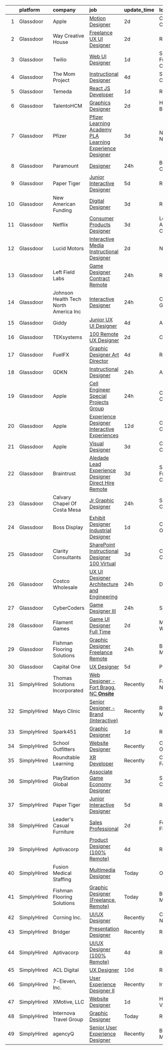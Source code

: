 

|    | platform    | company                               | job                                                                                                                                                                                                                                                                                                                                                                                                                                                                                                                                                                                                                                                                                                                                                                                                                                                                                                                                                                                                                                                                                                                                                                                                                                                                                                                                                                      | update_time   | location             |
|---:|:------------|:--------------------------------------|:-------------------------------------------------------------------------------------------------------------------------------------------------------------------------------------------------------------------------------------------------------------------------------------------------------------------------------------------------------------------------------------------------------------------------------------------------------------------------------------------------------------------------------------------------------------------------------------------------------------------------------------------------------------------------------------------------------------------------------------------------------------------------------------------------------------------------------------------------------------------------------------------------------------------------------------------------------------------------------------------------------------------------------------------------------------------------------------------------------------------------------------------------------------------------------------------------------------------------------------------------------------------------------------------------------------------------------------------------------------------------|:--------------|:---------------------|
|  1 | Glassdoor   | Apple                                 | [Motion Designer](https://www.glassdoor.com/partner/jobListing.htm?pos=125&ao=1136043&s=58&guid=00000181999cdac59d2d05705e76433d&src=GD_JOB_AD&t=SR&vt=w&cs=1_8f341b79&cb=1656139602992&jobListingId=1007958302786&jrtk=3-0-1g6cppmn8i3an801-1g6cppmnmk25c800-fac694195ad60c7e-)                                                                                                                                                                                                                                                                                                                                                                                                                                                                                                                                                                                                                                                                                                                                                                                                                                                                                                                                                                                                                                                                                         | 2d            | Cupertino, CA        |
|  2 | Glassdoor   | Way Creative House                    | [Freelance UX UI Designer](https://www.glassdoor.com/partner/jobListing.htm?pos=129&ao=1136043&s=58&guid=00000181999cdac59d2d05705e76433d&src=GD_JOB_AD&t=SR&vt=w&ea=1&cs=1_d48772cc&cb=1656139602992&jobListingId=1007956757072&jrtk=3-0-1g6cppmn8i3an801-1g6cppmnmk25c800-554062f63bd90771-)                                                                                                                                                                                                                                                                                                                                                                                                                                                                                                                                                                                                                                                                                                                                                                                                                                                                                                                                                                                                                                                                           | 2d            | Remote               |
|  3 | Glassdoor   | Twilio                                | [Web UI Designer](https://www.glassdoor.com/partner/jobListing.htm?pos=118&ao=1136043&s=58&guid=00000181999cdac59d2d05705e76433d&src=GD_JOB_AD&t=SR&vt=w&ea=1&cs=1_af165add&cb=1656139602992&jobListingId=1007960056128&jrtk=3-0-1g6cppmn8i3an801-1g6cppmnmk25c800-972f5f6ab0d855e1-)                                                                                                                                                                                                                                                                                                                                                                                                                                                                                                                                                                                                                                                                                                                                                                                                                                                                                                                                                                                                                                                                                    | 1d            | San Francisco, CA    |
|  4 | Glassdoor   | The Mom Project                       | [Instructional Designer](https://www.glassdoor.com/partner/jobListing.htm?pos=110&ao=1110586&s=58&guid=00000181999cdac59d2d05705e76433d&src=GD_JOB_AD&t=SR&vt=w&cs=1_51161acb&cb=1656139602990&jobListingId=1007952853459&cpc=F4EED0218A761C36&jrtk=3-0-1g6cppmn8i3an801-1g6cppmnmk25c800-bc8bfec155dcd747--6NYlbfkN0BDp_epf89aHDQhKpPegNJQ_ldQpEFZQsM9OcONMGxWx6pU56EKHF58QjVdAUvn2gXWgn0tzxNt-_mS8UW5u-7AD5mOyq6uHxf5i0opUsmGMJm8uylDEkGmVAev3xHgFPcXAJxzqSxxg_4bKA9GqtiEe5PFhucXCicFvM6ohwFEWlePWFTGqknbQZgrcnzitdqlj9MNTwTbvw-rm8Yx1Cpmnnrex6PNFtdXe6VAZ2ZgFkRIrpzR9ZAVQwqK65y4I78yzSLPPZri5GITxLe53aj6i8CADoXv3ZCkGlX5ZKbxurHpBA6MkEvswlz6I0uhUWfSw6KM36kDWFECcqMn694HQQFuFqWM_hFXI9s-uMHtdyjWXjjd9CFM2zc5kLDmTbT6jz1oBJpRUEtwYCg5739ZVw73XAkAyj_L1LVyLhuZhQKCzJk_UVRuBr6iMuYLxGKoeSgLr6538TdQB9J9rtnhYwj23dRrURVuwQdN8v2urUjuKtm83nGwv_Tl46Avb7_i51uzoyNl7aNPcxW6CJUYjMsYjU22lyqIRZRN5dfjIalk1z9xmi73kmbahTB-PuuaQr6KV9-Wqw%3D%3D)                                                                                                                                                                                                                                                                                                                                                                                                                                 | 4d            | Sunnyvale, CA        |
|  5 | Glassdoor   | Temeda                                | [React JS Developer](https://www.glassdoor.com/partner/jobListing.htm?pos=105&ao=1110586&s=58&guid=00000181999cdac59d2d05705e76433d&src=GD_JOB_AD&t=SR&vt=w&ea=1&cs=1_568ff44a&cb=1656139602989&jobListingId=1007959732625&cpc=0FE1F5EA2BC84A01&jrtk=3-0-1g6cppmn8i3an801-1g6cppmnmk25c800-daab9cf358e9a641--6NYlbfkN0Cdyrb_-SYpjIsC7ShR4LTJruqxAexHI1Km_0W0EzpI0flnEmGiV58GZ9xpe0b4n9KvnEwlxLNWrBw5USPH7_yK7Hr0sOLwuBdBAtci8AhMmMFoxKXs5iBNk0ouHvMGgggKeSloHVxXP2HTUaJrgjzIf6iQaufQAIIribjXMNbv4f6do14-85BNRRzFkWm0yeKIkLl9jiMV-8YKs9SCQ-ccm4-T3Fh0cxivrUqELawyV_JVNUiHYGulx6pHIa-4sHdsqHDJ2wcl9MRo7Dli163tbjmAvsLSTKqOwIbA7JmmETcin3EbnjqTuGo1YmPkoBDRp1pFod3P-KtqFvFI7l8VwMgn_OghjqVrZS2ttDye9-JSIYal7wAbPjYUKJ0_HlJcqCUp4Ju0FOW6TeTAJEwFbZmbLXs5FTCDuubW39XIN7ZeGfXazeZ1K4gxus7Mv6urKphCW_XWA1NgJh0htaMSKrX_93NnNJeg-p1vJYBnTWqFm1_bpKw-66UjOyL_uG8%3D)                                                                                                                                                                                                                                                                                                                                                                                                                                                                                                              | 1d            | Remote               |
|  6 | Glassdoor   | TalentoHCM                            | [Graphics Designer](https://www.glassdoor.com/partner/jobListing.htm?pos=111&ao=1110586&s=58&guid=00000181999cdac59d2d05705e76433d&src=GD_JOB_AD&t=SR&vt=w&ea=1&cs=1_f25fcfd2&cb=1656139602991&jobListingId=1007957279910&cpc=AC285F3A3ECA6BB0&jrtk=3-0-1g6cppmn8i3an801-1g6cppmnmk25c800-30e5561eacdfe184--6NYlbfkN0C_SycDmnNWjSnOfNojf-KZh-yXpPzkmZZ6wpMZhR9zB5dLKAJ7UQnWo9NBJTHUaTMjxoL9bv9vpKEVw9HTVib7RIKv6rfRdjKvxIVLTWUDppW9zIwsdN0sUnpmQqxuChNn_yb3grwibUyIpeCQCBaWPXfnVrU6_QyRRVZSlVOnqxJmefw3L3KXq8L7cAjMuKR0grfpMx9ByA4set3fb6X8j8j0BfmAfKz4SwPTpCruIbRjjFwBQgOoMoXQ418LdxCHjlbBDO2_9-dn9oS4GYxzJvGP3cCMXqRbTebWkbm3yFIo0f39qqd0Rj4wqYCKQmQGq4WUAnUE55aNW-pSplcvy2BaZIv0E1jJkQ9BqKR9tyyTjJ_w8qT6WBV3-dhOnWXkHA1P3_so0JVKsWqkB4SvoPvNMBQsKu-kpGmm6dbKMsI8dALOeN_8KsUhUgA9HnVBbivNoC_0XKOSxx2G9B34-8gAibaXvXY0pVUKq1MVJR5Hi5HWmXb0piUDBH31gKmBLJPHiRcwxLHLI9KJMCob1OFT5BiVJn8msoR07rdfEkqENqYK6c2tXo0a57jrp6Tc980mFZOgWQ%3D%3D)                                                                                                                                                                                                                                                                                                                                                                                                                                 | 2d            | Huntington Beach, CA |
|  7 | Glassdoor   | Pfizer                                | [Pfizer Learning Academy  PLA  Learning Experience Designer](https://www.glassdoor.com/partner/jobListing.htm?pos=130&ao=1136043&s=58&guid=00000181999cdac59d2d05705e76433d&src=GD_JOB_AD&t=SR&vt=w&cs=1_208ecaac&cb=1656139602993&jobListingId=1007954252875&jrtk=3-0-1g6cppmn8i3an801-1g6cppmnmk25c800-82d49555d168fcb9-)                                                                                                                                                                                                                                                                                                                                                                                                                                                                                                                                                                                                                                                                                                                                                                                                                                                                                                                                                                                                                                              | 3d            | New York, NY         |
|  8 | Glassdoor   | Paramount                             | [Designer](https://www.glassdoor.com/partner/jobListing.htm?pos=122&ao=1136043&s=58&guid=00000181999cdac59d2d05705e76433d&src=GD_JOB_AD&t=SR&vt=w&cs=1_2bb79c3e&cb=1656139602992&jobListingId=1007962778303&jrtk=3-0-1g6cppmn8i3an801-1g6cppmnmk25c800-0526431206bbd75c-)                                                                                                                                                                                                                                                                                                                                                                                                                                                                                                                                                                                                                                                                                                                                                                                                                                                                                                                                                                                                                                                                                                | 24h           | Burbank, CA          |
|  9 | Glassdoor   | Paper Tiger                           | [Junior Interactive Designer](https://www.glassdoor.com/partner/jobListing.htm?pos=116&ao=1136043&s=58&guid=00000181999cdac59d2d05705e76433d&src=GD_JOB_AD&t=SR&vt=w&ea=1&cs=1_c5bb582b&cb=1656139602991&jobListingId=1007950770139&jrtk=3-0-1g6cppmn8i3an801-1g6cppmnmk25c800-2bf26a82ae93c82d-)                                                                                                                                                                                                                                                                                                                                                                                                                                                                                                                                                                                                                                                                                                                                                                                                                                                                                                                                                                                                                                                                        | 5d            | Remote               |
| 10 | Glassdoor   | New American Funding                  | [Digital Designer](https://www.glassdoor.com/partner/jobListing.htm?pos=107&ao=1110586&s=58&guid=00000181999cdac59d2d05705e76433d&src=GD_JOB_AD&t=SR&vt=w&ea=1&cs=1_d0ca07d8&cb=1656139602990&jobListingId=1007955048379&cpc=3DB599BF2F4828F0&jrtk=3-0-1g6cppmn8i3an801-1g6cppmnmk25c800-7641d8128d8c7c86--6NYlbfkN0C2BFb7Ub2YUp4strrym9V3pWtjyRKtgHKt_kMzkewmGGJEved23y_kY-GSZp2akmOrOATctck9ddQMqw8_G2g9fYoyuv9SuUCJpvZFDQ_8lfI0eeiim3vbj56IAo-MBxvn7ro0XCpV-8LGpb4puHnXntvCIZUomr6Ce0rZN_upLCL6iBPbDh-27Iz_fe1jFduz2WQpZq94TPNn2klnnv1sKfdQ93FHUsJE7-HMgNC1VeLjKVTfXOqTXoYND3nSgnO_A1wnnB-BtejlnRwZ6aLf8XiD6vt83xNKJM5Y2owrGMOSA-CuqCi2zHB9hXMjb6WLIuhdp203PeevNbbB5Fq_IiKqhIICsa0uOP1UH8_OsXzdfQmjWk8f3nxomZUmye47aD0W3jBGi8n0elRO8psA6eW_zfV6Bhga-G32eNK9o7SS7Ahk0HKQS1pshVJteGFrm6CX516NUYzTCXQAPmiYuFwK-k7WbM0dcKqFAisdx8RxHquzj93EphE5_pg4QJTRcl4PnCrrXA%3D%3D)                                                                                                                                                                                                                                                                                                                                                                                                                                                                                                  | 3d            | Remote               |
| 11 | Glassdoor   | Netflix                               | [Consumer Products Designer](https://www.glassdoor.com/partner/jobListing.htm?pos=119&ao=1136043&s=58&guid=00000181999cdac59d2d05705e76433d&src=GD_JOB_AD&t=SR&vt=w&cs=1_02de4d02&cb=1656139602992&jobListingId=1007954874254&jrtk=3-0-1g6cppmn8i3an801-1g6cppmnmk25c800-56e7448598720632-)                                                                                                                                                                                                                                                                                                                                                                                                                                                                                                                                                                                                                                                                                                                                                                                                                                                                                                                                                                                                                                                                              | 3d            | Los Angeles, CA      |
| 12 | Glassdoor   | Lucid Motors                          | [Interactive Media   Instructional Designer](https://www.glassdoor.com/partner/jobListing.htm?pos=106&ao=1110586&s=58&guid=00000181999cdac59d2d05705e76433d&src=GD_JOB_AD&t=SR&vt=w&cs=1_29415d57&cb=1656139602989&jobListingId=1007957790951&cpc=451933188B21919D&jrtk=3-0-1g6cppmn8i3an801-1g6cppmnmk25c800-c7fe204a81602cad--6NYlbfkN0DtGu1Yjox82GEFDDP2F0V-4AWeQvTwaXLm2_dip5o-QwA7d3EFUhKxDKJuKme8GHpxXhKUJRyosntTh06rmDVaZX78OFQFoat2Nwn5GZtw-Ec-SzH7w0IP6AXa6xl_zU6FyWQDxE-XuEXnwchB-d5A1dW51sX1EALRpgONayfpoHVpXpfRnooC1Q6hdQUV5QvjVLUIXu56HQfgq8VvWU4NXE_qZTOqJeQ6kxjyRinRFtt9eUyY9pPyWH6kBIMCWikYRnljlT7ZRhLZrqqLA633f297HR_B4hb36lQejtoatEql-qheJRdrmvrP_doiU19LuU3f9gJIzdtlqrRlX2lxu4KSNZUIkMWT-KdvY061WApVN7BhY-w3rMRS8MtFZlVcV-satUCAoWby2IF2kh7UIo4scJpDL0Q3b9AYf9uMhtynMW3pBuZAZ6aZYcCuMPnIBpqH_5CpGAO5j39LFBCHteIHEz2mLx81zC3BWJURS8jpUIGKIcsRxsHTIs_ijc1cqM9PKR91WteVqRPQLl_UzanHQ33RzJ0%3D)                                                                                                                                                                                                                                                                                                                                                                                                                                                           | 2d            | Newark, CA           |
| 13 | Glassdoor   | Left Field Labs                       | [Game Designer  Contract  Remote ](https://www.glassdoor.com/partner/jobListing.htm?pos=127&ao=1136043&s=58&guid=00000181999cdac59d2d05705e76433d&src=GD_JOB_AD&t=SR&vt=w&ea=1&cs=1_c8d2facd&cb=1656139602992&jobListingId=1007962832266&jrtk=3-0-1g6cppmn8i3an801-1g6cppmnmk25c800-ee3d6061f22df114-)                                                                                                                                                                                                                                                                                                                                                                                                                                                                                                                                                                                                                                                                                                                                                                                                                                                                                                                                                                                                                                                                   | 24h           | Remote               |
| 14 | Glassdoor   | Johnson Health Tech North America Inc | [Interactive Designer](https://www.glassdoor.com/partner/jobListing.htm?pos=102&ao=1110586&s=58&guid=00000181999cdac59d2d05705e76433d&src=GD_JOB_AD&t=SR&vt=w&ea=1&cs=1_3534f266&cb=1656139602989&jobListingId=1007962485529&cpc=412D8C26869823CD&jrtk=3-0-1g6cppmn8i3an801-1g6cppmnmk25c800-80e115d9aecd65e9--6NYlbfkN0CLPKEbY5Ci6wqHP6r_PCOA2yKyJQl9_VOJadosZNE0jnUFxWq1Ndm4h8OzVNBNXkw1G8UeM1R-tegea3qeMRWZKUoPnR1rkv237xLHTx4Xn_n3BjuFsMyLoKY-thlRHag15OHfhCUn5dy8rdRkpgZgqrhlvOWqDS0u_fcUJRWU0g0aOApkGyvpQQVm2N4tSdTJByG1fhYH2TPYpxy3TTUjEQqot--NS6V9GprVu9h9Iy2A3dyZaRngyuBIVLDnCfIzrcmOibqLFSqHJGeW2x5XHYnLkQacaGo3Cc7v_f-3t2XcLcpidOyJ_8iidMklZwA4ZbSIM_80s5OdrTc67METnXHYH46X8CeccLyPazEmO0z58hMI5oo6TusLPIv7MJMx-sSE76Z8C_OEJiSWQAIIKOrJoFVuMV7ZjExFJxXwnAHxO8nR6NGiIwf4cAT1_WNgbVzcaklsAMa8b7S4etFkhM9_mjV-ZagTcJ6TNw4guceHmPbJMOdxvuvLWWqv25fxAZEDn3G_M0FeUKI8ZcrUuOIUaeumlMrC4B8fhM0DRnxD51ceaoKZivlMIvLwJt1TLg7Eed8t6f6sWWE_d0kZgd_OyKnnfxg%3D)                                                                                                                                                                                                                                                                                                                                                                                                            | 24h           | Cottage Grove, WI    |
| 15 | Glassdoor   | Giddy                                 | [Junior UX UI Designer](https://www.glassdoor.com/partner/jobListing.htm?pos=108&ao=1110586&s=58&guid=00000181999cdac59d2d05705e76433d&src=GD_JOB_AD&t=SR&vt=w&ea=1&cs=1_8f42fcd6&cb=1656139602990&jobListingId=1007951578014&cpc=82B3195DA92CAF92&jrtk=3-0-1g6cppmn8i3an801-1g6cppmnmk25c800-c06741ce87d16215--6NYlbfkN0Cd5ZvLdai7cR0fypH5_WiGezUQesq24dbKuF0ly35ya-DdLtg6_ErMLz-7uAZgdPZamq5y_fc4ZfEMgD2fWqckWmBbfsQ9JLTEFS4wMTE7SO3sY5Sj2_K9A8iasaOGV_WEgzfgCxrta-rKLd5Z8jahiu3N5f1Xs1KK5u8dVgR4OaF99KKjPHtYL4OXcmW1d6sUJ-jHEl7kh70ygAnThuPkCnlRmqFojLSdTPTyhDmwhMngevoNUwMCOgWq0PLz9ipHN3r0E-qG6k93oHM1Uk4peblgfZCk1Pob66EfFQJA0V0qvkFbD63_MlKms1qTl7eAf4k-XwO30_GXpiJb5MlylR9bMNO-yKhNmflsCNErL5oxc-LpMkNOofepnQ3AYrpz2-jlJ-FB8paNHIP3Enhj6DrAsDQ4dCRXncXTAio0T-KjHzc7kZq7KYSdGcBhHMwMRi-xkQAqcLfNzPBPXh1hZgI6hN0cC6hbq1Ih4XIJT8UPr2e6UBSjTOx30N0jq0G5KuqImiIozQ%3D%3D)                                                                                                                                                                                                                                                                                                                                                                                                                                                                                             | 4d            | Austin, TX           |
| 16 | Glassdoor   | TEKsystems                            | [100  Remote UX Designer](https://www.glassdoor.com/partner/jobListing.htm?pos=113&ao=1110586&s=58&guid=00000181999cdac59d2d05705e76433d&src=GD_JOB_AD&t=SR&vt=w&cs=1_c34e0c66&cb=1656139602991&jobListingId=1007956238089&cpc=654405A9B1E0A9F5&jrtk=3-0-1g6cppmn8i3an801-1g6cppmnmk25c800-d1175cbc0fb1a4a3--6NYlbfkN0AuKz8EBO1xHDEL7V2YF9xF3dC_I9B9i-Zw2Jh8clPMK9BxhHDJszxSyW718EipT5MK1OGvzkmdMuVHp7jiqARR-6rJqDJeEwCXvhkQSMqugnPDxzwrGPIRaB92AMzcjUI9N4hb3BmvfBLRRR-zhbGxCYqW7Q_9v9qQqOIu0swwyd7atvHuJebjAsfFnBGAi8f6OfpLet5__d67WPHktaZezEDojcvOB4XxoPm3LXETk1S-JQFgy9QKVRzDu3dfs0bkBy9cQoVWj1J1XNZpG88AVf_A7KPfyU0JJK7ThxZGx4GkyP2dvWv8lB7zKiYfUGfTHi90oKeMqMF1REmV4TSCHbIy0geQcwv6qh-SGFwsDava_OgLC5qxQfx4gpi3SQxB9dMZyjNZg9MfNgGrAD8vrYf22IYXKy0X8g0OVmOKHv17lcHBs1gJraq7o3IDVmQYJMfhO_CfDFbkDtrsrXlgabEABsBmrcFYIq4zab-hrUWDD_9cAssfgF10X0uvpdp9J1FCX1Gyu8tPXMX8VC6G2jEW4iosggNqLZkNPuGRvIOUh-qLHaRwSnsFofdxXaCHtKM4pFAmMpriFds2WSXMEMl6P-7fbjxCSLPiNzsZQf1bacV46kuATg2yv6ilL9igCzLLc-M0uXcelJ6CFZ9DCry3HepIwYWBm19Y4WflRjJ47sFT3fU4FgKZbjkC0z4RjJnnDAUUaSXWjhhvHX9yrCU3YYudVFHaD6mcR3hDGmU-tjG2LEWZl14dQiPcBRWdnQPdugWeJKA21p8o8npjYRgLdBNfL-0r1XK-_a1Sq7tiNjyWReIRSj5eSYaj8qhgpiOntonfQEpNM238btJexjgc0zfSnOzoOysNWvMzjAXCQU5GPwRcxsC90DBtEYh52cQZ7XtRGl3nrhtBmgDd0UCmnMLFJt6qL7RXo8TTkClYysCWGvVSvxvhDYmGf_8%3D)                                              | 2d            | Chicago, IL          |
| 17 | Glassdoor   | FuelFX                                | [Graphic Designer Art Director](https://www.glassdoor.com/partner/jobListing.htm?pos=114&ao=1110586&s=58&guid=00000181999cdac59d2d05705e76433d&src=GD_JOB_AD&t=SR&vt=w&ea=1&cs=1_2cd90a4f&cb=1656139602991&jobListingId=1007951358622&cpc=FB7E4A1762AE5BEC&jrtk=3-0-1g6cppmn8i3an801-1g6cppmnmk25c800-e99637dcb3c64a99--6NYlbfkN0A6pvN4PgZFsYzRY2JepJkTPxuB47DZcy3m__zXx5oM_kR-T-6WxC9YmoT26_tcObeKKPRCvEvFffpeiVGik3g-yoG5JG9rWwlg5gG9-MOx1da5K6th2ZehPoFUOP9hRjBep0LtSXkbvEEtkgqxojSNstacIjXwzoIYnZ79JHQP__VOzBHMPKzb0wFRG5Os-pzRR8c8M_swIWYvzIUbQqLFW9X4Z61mPsE9IcviSG1FuoXPXwA2lO3_nzW08-YGN9a-3NzoooXDejSHdo8U0o_pGnXaNeNfYFFLiuJb558CgYRG2Fxc3drKpenfTyj9Ml3hTo01TF3VZvk16A5JiTC89T0aYBmyVW_QC6kEGsVWlzV6C7kMFZtglMwdVrDcJFmPUpICoJdLUD-TVfAXpbPl5j8LjGhL3z_vVoQY4N0BF6iuFCNPxNmUdzkGeWWgDhGwWIfrMD7lo0efLYGeyMFXWXqcfQXdWAfm-oh9yS_KoXPAsrz4f4fL4O6Uqntwtxw5eL1NnV4bGw%3D%3D)                                                                                                                                                                                                                                                                                                                                                                                                                                                                                     | 4d            | Remote               |
| 18 | Glassdoor   | GDKN                                  | [Instructional Designer](https://www.glassdoor.com/partner/jobListing.htm?pos=115&ao=1110586&s=58&guid=00000181999cdac59d2d05705e76433d&src=GD_JOB_AD&t=SR&vt=w&ea=1&cs=1_d2913d9f&cb=1656139602991&jobListingId=1007962141565&cpc=2CAED5C921A5F994&jrtk=3-0-1g6cppmn8i3an801-1g6cppmnmk25c800-d57aa0f43ea94936--6NYlbfkN0A57XGms1TCGdSYvMZk-KBXSoGY3ElX1dFrDOLABjVSM5mSf2WBMOppSWeAeUQg-9UcENsTZaOgNJirkl5zuv-dI_h0x-kSGRJVdOMF0730ph3DCjdvPqF8KhlXMj2BsR1Dl2_EvRpVqAwFUXsWAbiUm6dINcnivgAj7V1MPw2E8RB8EITxU19qab3YKMgsuAHRtsCJewuuvSMKVZhWDQFdxUWvAW0xU3hXTCtS78IZXlFwiZqCMZuipmsBOacHumzb_ImneHqrwD_YQCf_pF4BIbqgRnbKisXXJst-xH0xuGd4qR5RLFrt-Fx_OHMA-7gRNa904xNYWcLmXSXJSMEDHHDHpIIOSjpfoexcVbulsUrLye047yzcluiOf1tGs-yJeEyL9qbt6bbRQDgcVLa-S3-W8UFl6fulNikTYKTsStGpK2EZowdzAM5z4CPkkTDwhj5-XIPOheVR6hk6xJT3tVU6e3KA066o714dOp4g12vFPm0jTp1Wvw4jeHjcw_Bei-Wsn34i_L-yOjwORJTR)                                                                                                                                                                                                                                                                                                                                                                                                                                                                                        | 24h           | Atlanta, GA          |
| 19 | Glassdoor   | Apple                                 | [Cell Engineer  Special Projects Group](https://www.glassdoor.com/partner/jobListing.htm?pos=124&ao=1136043&s=58&guid=00000181999cdac59d2d05705e76433d&src=GD_JOB_AD&t=SR&vt=w&cs=1_adc05234&cb=1656139602992&jobListingId=1007962872448&jrtk=3-0-1g6cppmn8i3an801-1g6cppmnmk25c800-08f2a25a6aa4f8d3-)                                                                                                                                                                                                                                                                                                                                                                                                                                                                                                                                                                                                                                                                                                                                                                                                                                                                                                                                                                                                                                                                   | 24h           | Cupertino, CA        |
| 20 | Glassdoor   | Apple                                 | [Experience Designer  Interactive Experiences](https://www.glassdoor.com/partner/jobListing.htm?pos=121&ao=1136043&s=58&guid=00000181999cdac59d2d05705e76433d&src=GD_JOB_AD&t=SR&vt=w&cs=1_d7b7fd71&cb=1656139602992&jobListingId=1007935021992&jrtk=3-0-1g6cppmn8i3an801-1g6cppmnmk25c800-49a46ad6deca49d5-)                                                                                                                                                                                                                                                                                                                                                                                                                                                                                                                                                                                                                                                                                                                                                                                                                                                                                                                                                                                                                                                            | 12d           | Cupertino, CA        |
| 21 | Glassdoor   | Apple                                 | [Visual Designer](https://www.glassdoor.com/partner/jobListing.htm?pos=120&ao=1136043&s=58&guid=00000181999cdac59d2d05705e76433d&src=GD_JOB_AD&t=SR&vt=w&cs=1_3d1575d7&cb=1656139602992&jobListingId=1007953854756&jrtk=3-0-1g6cppmn8i3an801-1g6cppmnmk25c800-11edaa759824b28b-)                                                                                                                                                                                                                                                                                                                                                                                                                                                                                                                                                                                                                                                                                                                                                                                                                                                                                                                                                                                                                                                                                         | 3d            | Cupertino, CA        |
| 22 | Glassdoor   | Braintrust                            | [Aledade   Lead Experience Designer   Direct Hire  Remote ](https://www.glassdoor.com/partner/jobListing.htm?pos=109&ao=1110586&s=58&guid=00000181999cdac59d2d05705e76433d&src=GD_JOB_AD&t=SR&vt=w&ea=1&cs=1_3ed5e8f2&cb=1656139602990&jobListingId=1007955643339&cpc=AC285F3A3ECA6BB0&jrtk=3-0-1g6cppmn8i3an801-1g6cppmnmk25c800-97c49c9611a3f99e--6NYlbfkN0AL3dVr72y2kzw2kaN2Ho5i09lACUMjYeOySpm2U6KfaoCL3DUt1X2q4i_qsDHLqXxUWsjtTnNU7mecWMAVEl95PiwcK1HNiBrLSJ223CLRehnlBldiOzhcPbgX1U3NjaN5PW-kSErZp4vLnsfEhu-l_syajf-wKCInoEyFZR32LGweWgi5VWY-SGH4WAAyoGfDANFmUvJnv4gvVxi48ns8ZZ2V7APcZfYmPs60qSfeM-KH_066UlkYTHaipouwVGU6JODoVeKoncBXitnSP9vapED75j-jTbbcNjPGkdFLHjVIqFJgqG2ropT858FHJkc_xShEoQkH6tB0iLZ3pzOKEWpEM4rG_Xd08sM9wsp8uY3Wj8f5XCspkTksGwDSX1MPNeg0rEVDjdGnKsXF0cnjd_6lAyDWQbQIN8PDVu1qaPAj1BPfeAx8gRPZaAYXdRYVywnZN1OZ28XHLopy4psoqMwuta5x8C5MO-8eQIZfir9Osa49uC_8iy7KYI8ps3AZ0SKAatFmVTbIOA5vUB-lqd98Q4Iv0JS7Pcx3PEOlM4aBq0bK4KzvjtMTGXH7_PN4w8lkML_RXeOLmwHI-9ehI3UkdiN_DZMU-xTMuOB2Y2VHD8b2sUgO0UIz8vl1RCQUi9FHTmuLfJIuFLs47oFPLDYwajuowVgdYdYqmh9Fd2kO70ZYRvGxuYg7v05AM6BklnRcAlIlsENnO8YhIGjk6T_UJgTpwRMu8t5FrA6qJWMGFGGiGa86N-BbR6owd2SM9L7wqT35l8h1tngfy2NZ08H91Nz-neA%3D)                                                                                                                                                                       | 3d            | San Francisco, CA    |
| 23 | Glassdoor   | Calvary Chapel Of Costa Mesa          | [Jr Graphic Designer](https://www.glassdoor.com/partner/jobListing.htm?pos=126&ao=1136043&s=58&guid=00000181999cdac59d2d05705e76433d&src=GD_JOB_AD&t=SR&vt=w&ea=1&cs=1_5d16995e&cb=1656139602992&jobListingId=1007962728236&jrtk=3-0-1g6cppmn8i3an801-1g6cppmnmk25c800-52a756c74f2131d4-)                                                                                                                                                                                                                                                                                                                                                                                                                                                                                                                                                                                                                                                                                                                                                                                                                                                                                                                                                                                                                                                                                | 24h           | Santa Ana, CA        |
| 24 | Glassdoor   | Boss Display                          | [Exhibit Designer   Industrial Designer](https://www.glassdoor.com/partner/jobListing.htm?pos=128&ao=1136043&s=58&guid=00000181999cdac59d2d05705e76433d&src=GD_JOB_AD&t=SR&vt=w&ea=1&cs=1_c3d887dd&cb=1656139602992&jobListingId=1007959258291&jrtk=3-0-1g6cppmn8i3an801-1g6cppmnmk25c800-f60be7e3bb3dca59-)                                                                                                                                                                                                                                                                                                                                                                                                                                                                                                                                                                                                                                                                                                                                                                                                                                                                                                                                                                                                                                                             | 1d            | Columbus, OH         |
| 25 | Glassdoor   | Clarity Consultants                   | [SharePoint Instructional Designer   100  Virtual](https://www.glassdoor.com/partner/jobListing.htm?pos=117&ao=1136043&s=58&guid=00000181999cdac59d2d05705e76433d&src=GD_JOB_AD&t=SR&vt=w&cs=1_48531f7c&cb=1656139602992&jobListingId=1007955569027&jrtk=3-0-1g6cppmn8i3an801-1g6cppmnmk25c800-9e3591f3629c13bb-)                                                                                                                                                                                                                                                                                                                                                                                                                                                                                                                                                                                                                                                                                                                                                                                                                                                                                                                                                                                                                                                        | 3d            | Campbell, CA         |
| 26 | Glassdoor   | Costco Wholesale                      | [UX UI Designer   Architecture and Engineering](https://www.glassdoor.com/partner/jobListing.htm?pos=123&ao=1136043&s=58&guid=00000181999cdac59d2d05705e76433d&src=GD_JOB_AD&t=SR&vt=w&cs=1_cd2f4310&cb=1656139602992&jobListingId=1007962128123&jrtk=3-0-1g6cppmn8i3an801-1g6cppmnmk25c800-41bfc175f4b7c078-)                                                                                                                                                                                                                                                                                                                                                                                                                                                                                                                                                                                                                                                                                                                                                                                                                                                                                                                                                                                                                                                           | 24h           | Dallas, TX           |
| 27 | Glassdoor   | CyberCoders                           | [Game Designer III](https://www.glassdoor.com/partner/jobListing.htm?pos=112&ao=1110586&s=58&guid=00000181999cdac59d2d05705e76433d&src=GD_JOB_AD&t=SR&vt=w&ea=1&cs=1_154321c9&cb=1656139602991&jobListingId=1007961845232&cpc=47CFDC01B3F81FAC&jrtk=3-0-1g6cppmn8i3an801-1g6cppmnmk25c800-518a5c9f585704a9--6NYlbfkN0CpFJQzrgRR8WqXWK1qKKEqALWJw739KlKqr2H-MSI4eoBlI4EFrmor2FYZMP3muM0W6rpgTSUqoTNX7vdM7V6AoQaNs-1CMEI1U_M1Y2rJSb9rUXfUS6ef0JTJdVxboSojsVyBxSL8ydJqEW9h7oxUdBKK2YQ8UofZ3F7VOfBTLPYGw7Hh9w91OiEl5dFaJrauNdnLrCVWTuWpCu5M9_7fPcUewcCdiHmSlJhnvcqAM-m09Kd6I2bWe4xHcjyj6OlLlI7945u4j924HceLiBjvRYDuMmexEPYnPEpypomDAnzjH7dUXwBKlsGlPGiYmC-CsFzlms_-d6TEzECEfZSO70nPnmTTN89SoEsYa7_iu3s89bG98lAkItSeno5B9NSHleC8FtAbmFoi9FL5W77HEytvEbkZETxdmMDz20lWkYTSDdjraxyeeFQIMfVhfqAP09dbUwXmjgSbVqhTakoLGHZDyeyWxGBIDjVv3iRJ4KCEcD_-amJ9rvgbDnr15B5qrER-gWTmXh5rKMf7RcsprthMIBO48oAN8W5ITp4ODRaHmyiTVE5j3HgP-CudZKHe3fDPYEnhmvpBtglxbs3rad53n8XMucdV-4N1tc3qoDveJxnvkf8295iGl9Kd5ONnjd-T2G-cJRZdgVm3RYf4iFrOiLURPFYOIwdt2QKy_uZgvrhbvCiev3flBCKf0wi840CzlCkh7uzHicOXEp5nOng3nT3TxoNcHGmgYxTiJOUkFJwH9Qrqn47diNhwijF0CqKF1_XIG1mJCCKCDcvNaUP9ZpGqvsulW3zWTTaNz1ilCryEeZ7XNShtX2lrB4lVJgn4p00kijcGzJUW6dW3Y0KT4AMIk-8-UEaLSWAVW5MmDErA_-srByF3Ch4fB5asaG8tw6r8YNcNwDaVYTSO8tCdyUevPFKNunsS8nM-LihdA2Eo5vUNW5f1RPDxdVgkiYXQBxCqJspkV4LOuGqdVVzvT2s_L32WX-gxEu4MRg%3D%3D) | 24h           | Seattle, WA          |
| 28 | Glassdoor   | Filament Games                        | [Game UI Designer   Full Time](https://www.glassdoor.com/partner/jobListing.htm?pos=103&ao=1110586&s=58&guid=00000181999cdac59d2d05705e76433d&src=GD_JOB_AD&t=SR&vt=w&ea=1&cs=1_8492180b&cb=1656139602989&jobListingId=1007956964808&cpc=D69957E0862862E0&jrtk=3-0-1g6cppmn8i3an801-1g6cppmnmk25c800-4cb49892fb7fcc95--6NYlbfkN0CIHMGocNKd5hoXLwwKXhS247lQakt22NtwViB8HW65UO_fRUkh-j7Og1M8k5VNV9qYPiHtjiCoY_O-c9otiDtR9LNNKFnoF5Wicp50DmFLbTl-GMUESfQFvHm4qb9t0MWvEWUxc542U7m8IAjIlC0QIQeu1griOijYGId8il01kB8D3wwdT0JXR2P8uT4wal0zV0zcWGm-Q2kaeuuVzT4TLSMGMQrwaWpjmD0kKpA-AdqeGA48Q81iXJz5nyab7Y1fOAYwvAwoa-zzDJCqQZBGlMCsjIv00fpqTBbDFlmqdqkV5vreZ5orlGyj_2czjvLSuLOJesdIhJNmXNz7o6o8LCCLCM78X-Orpuax3oWK3Zi0LPIxijeHIKqE_gF4Tx4MxxIoa-pc4_nK7YaDP8XvDZEP31LBOxlf6lERYwVmOLZtHPWsPY1-EpNAoSPNHdAx-2DMXbSj_Q%3D%3D)                                                                                                                                                                                                                                                                                                                                                                                                                                                                                                                                                      | 2d            | Madison, WI          |
| 29 | Glassdoor   | Fishman Flooring Solutions            | [Graphic Designer  Freelance  Remote ](https://www.glassdoor.com/partner/jobListing.htm?pos=101&ao=1110586&s=58&guid=00000181999cdac59d2d05705e76433d&src=GD_JOB_AD&t=SR&vt=w&cs=1_d1df3bd9&cb=1656139602988&jobListingId=1007962166781&cpc=FFD5B9C4B038B9C9&jrtk=3-0-1g6cppmn8i3an801-1g6cppmnmk25c800-d14f76adfbe07c3c--6NYlbfkN0ASPUBPh8fCg2XEck4nF5uanrNgUDbO_I3KPNRQKJsTfBSP5tJHr8wH3qRubOoteAbB70se9G-RocAuITHb7GMaDaStTbUyS_MPzv2wFNjXC2WioyMPVZaj0yiP3nM9cYaLN9Cz97ZYAnNqRep0BkQAFc2uSV-hraVSFGM67x9FVgyA7ZFGijCImY2lwvX6z7Ps5uZjAaS0pqRWGo-AneDVO20YaIIOIoOCD4AxdlS9RQ1cTVNURFjB3TteMB_ZdegprAI1_TIXXTZOsPAIiGiRoPG6_vIeUc75lFCjNguD21BMli11Oy3eaR3Jko3VXvHMX5iBKVoqEUmIC1jW1f9qFyxFq9uhVMtZ2WiFZKYg066s92IoREXfT5V_xImYYP_OwCQiaE-0nn5764T1GmBTIpZu53Ds2IKKZjAhmL1AqYhhHJRasPERSacUvGOkw95hhoBosKcoHK2MuFG3xCEyrgPgAHVS4NBfpxeb0KCj2sDfmPeQSgClrZA-UlKdjTMR78y6cB6-4ecTqTjnQgOOA7Gy7xxRZELna7iYmHHB1y8kwU5vdipcuJ86rkeALkwk1y4KWTvJ_TSm84Itoj0xQaKswaPsb90Z2MUYy6nre-fZwFlvUweHvQBNYuOUuiRQ7Bwtex5Be2xAt2nCjZD18GXe6C8gb93Y1bSRJweP0HwBu-2SVGOTbgm8ctIWypQdntGppmoj4LYoxFhAl-iEzt59f0drqdLo7hq09H0wOA%3D%3D)                                                                                                                                                                                                                                                   | 24h           | Baltimore, MD        |
| 30 | Glassdoor   | Capital One                           | [UX Designer](https://www.glassdoor.com/partner/jobListing.htm?pos=104&ao=1110586&s=58&guid=00000181999cdac59d2d05705e76433d&src=GD_JOB_AD&t=SR&vt=w&cs=1_ec83b524&cb=1656139602989&jobListingId=1007950170097&cpc=4050D81B60456B41&jrtk=3-0-1g6cppmn8i3an801-1g6cppmnmk25c800-25f41db91d1fd109--6NYlbfkN0C3j_zLGvpMLCdiZ0WC46XqVTA1VMZzOzKXPhAXwYlrNb9EbKZEg8x0wzjxx-xvfPqsfqIKbTZ2q-GG_EADNC0IPWJ0p7xwbEBc2DODf4y7GvSsg0FPejED_E8ro-E_pm-izfYt9Nt6WQ39QbmA4i0e_AuiTftofs5s8gTBQqJjIFxtaDsjz7cGkENt2zWNlcevJPN_eZuIo9_ajI62aNbkN2znXdxFjQZaUC0IR0pAAJtCw9p39abFmz1EaON8yCf7s3t5cbDmm7GjKw5zl4pL9zwSv7BpD0sCQr-N-7MZ_5yqgGUFVig7R66LH9by3hv2zuazNUEyjQ435XTls3l_-UQFxc7794A3HkAdHxKN5lMBfO43cF1lOtWvDcQ9CWHzcde3wIMhWD92j3JVELBtDJ21gREH4mNQFgsyi-FOY0LZb6wBn4tsq9qunzPsY2o%3D)                                                                                                                                                                                                                                                                                                                                                                                                                                                                                                                                                                                          | 5d            | Plano, TX            |
| 31 | SimplyHired | Thomas Solutions Incorporated         | [Web Designer - Fort Bragg, NC **Onsite**](https://www.simplyhired.com/job/QUHly9dU0OhS0e-2J3B11WriGpMphgvtVLQTG2pqzNgxCbKJxcMVMg?q=interactive+designer)                                                                                                                                                                                                                                                                                                                                                                                                                                                                                                                                                                                                                                                                                                                                                                                                                                                                                                                                                                                                                                                                                                                                                                                                                | Recently      | Fayetteville, NC     |
| 32 | SimplyHired | Mayo Clinic                           | [Senior Designer - Brand (Interactive)](https://www.simplyhired.com/job/4QuvNZ5boF0bmabmDwkkvBhyPjh3i-HliAB7aPhjp_6NHJzEn8t6Eg?q=interactive+designer)                                                                                                                                                                                                                                                                                                                                                                                                                                                                                                                                                                                                                                                                                                                                                                                                                                                                                                                                                                                                                                                                                                                                                                                                                   | Recently      | Rochester, MN        |
| 33 | SimplyHired | Spark451                              | [Graphic Designer](https://www.simplyhired.com/job/O3K_4NU6NLeVz-1MsFawFy25O3XpsGaTwlh7xU5_TTI-MQAvAIuVBQ?q=interactive+designer)                                                                                                                                                                                                                                                                                                                                                                                                                                                                                                                                                                                                                                                                                                                                                                                                                                                                                                                                                                                                                                                                                                                                                                                                                                        | 1d            | Remote               |
| 34 | SimplyHired | School Outfitters                     | [Website Designer](https://www.simplyhired.com/job/qkTsgMD85bEPknFNdTqmxlKMMQg0czdG_eCiEr7Yl4oC-swEk-OlsA?q=interactive+designer)                                                                                                                                                                                                                                                                                                                                                                                                                                                                                                                                                                                                                                                                                                                                                                                                                                                                                                                                                                                                                                                                                                                                                                                                                                        | Recently      | Cincinnati, OH       |
| 35 | SimplyHired | Roundtable Learning                   | [XR Developer](https://www.simplyhired.com/job/wOQuZ9koRYUSm1hEeqD5cBAg2gv6ZaNx9lP6DooZsrvy6adzC62lYg?q=interactive+designer)                                                                                                                                                                                                                                                                                                                                                                                                                                                                                                                                                                                                                                                                                                                                                                                                                                                                                                                                                                                                                                                                                                                                                                                                                                            | Recently      | Chagrin Falls, OH    |
| 36 | SimplyHired | PlayStation Global                    | [Associate Game Economy Designer](https://www.simplyhired.com/job/tlYc3zpAPCxSxwVaOI50XaUl3zKRARnfB1a9jrAtSKfiBwKVG9Kc4g?q=interactive+designer)                                                                                                                                                                                                                                                                                                                                                                                                                                                                                                                                                                                                                                                                                                                                                                                                                                                                                                                                                                                                                                                                                                                                                                                                                         | 3d            | San Diego, CA        |
| 37 | SimplyHired | Paper Tiger                           | [Junior Interactive Designer](https://www.simplyhired.com/job/inL5mkjzucInfXLLa2LZAblRaZQPozrVk8BeqyHFqEYiTuY9DmT5fA?q=interactive+designer)                                                                                                                                                                                                                                                                                                                                                                                                                                                                                                                                                                                                                                                                                                                                                                                                                                                                                                                                                                                                                                                                                                                                                                                                                             | 5d            | Remote               |
| 38 | SimplyHired | Leader's Casual Furniture             | [Sales Professional](https://www.simplyhired.com/job/1VDwUJqJkokSl1e5MYeLZSzJZnXq4VeQyB9mIYzKEfwEZpAnX4MZUQ?q=interactive+designer)                                                                                                                                                                                                                                                                                                                                                                                                                                                                                                                                                                                                                                                                                                                                                                                                                                                                                                                                                                                                                                                                                                                                                                                                                                      | 2d            | Fort Myers, FL       |
| 39 | SimplyHired | Aptivacorp                            | [Product Designer (100% Remote)](https://www.simplyhired.com/job/5Q99F_fzv_HfrWt9tu0w0ZMqVrOL76_uG8yTwcnqLaG08a6XWdmvZg?q=interactive+designer)                                                                                                                                                                                                                                                                                                                                                                                                                                                                                                                                                                                                                                                                                                                                                                                                                                                                                                                                                                                                                                                                                                                                                                                                                          | 4d            | Remote               |
| 40 | SimplyHired | Fusion Medical Staffing               | [Multimedia Designer](https://www.simplyhired.com/job/nkCSni2rLcTM0wrIs0SDEO_bcNNNdpnpOQK4baLQWCk9sB8biUk_6A?q=interactive+designer)                                                                                                                                                                                                                                                                                                                                                                                                                                                                                                                                                                                                                                                                                                                                                                                                                                                                                                                                                                                                                                                                                                                                                                                                                                     | Today         | Omaha, NE            |
| 41 | SimplyHired | Fishman Flooring Solutions            | [Graphic Designer (Freelance, Remote)](https://www.simplyhired.com/job/OWPZDrqaEQpGmyhSxPyv1KcmI9nPD6BYRQW1Jef4aSoiR0Q6hZPFgQ?q=interactive+designer)                                                                                                                                                                                                                                                                                                                                                                                                                                                                                                                                                                                                                                                                                                                                                                                                                                                                                                                                                                                                                                                                                                                                                                                                                    | Today         | Baltimore, MD        |
| 42 | SimplyHired | Corning Inc.                          | [UI/UX Designer](https://www.simplyhired.com/job/wlhqiSB81xMCSSa_hjQqgBX93Sw_pIfuTlTk8hpL9Kv9NToGwFZaPA?q=interactive+designer)                                                                                                                                                                                                                                                                                                                                                                                                                                                                                                                                                                                                                                                                                                                                                                                                                                                                                                                                                                                                                                                                                                                                                                                                                                          | Recently      | Corning, NY          |
| 43 | SimplyHired | Bridger                               | [Presentation Designer](https://www.simplyhired.com/job/U9c6RGwMoh-esT-cKbkaelodanDB-l3uSTN8mtT8s08eJJfz8VCaqg?q=interactive+designer)                                                                                                                                                                                                                                                                                                                                                                                                                                                                                                                                                                                                                                                                                                                                                                                                                                                                                                                                                                                                                                                                                                                                                                                                                                   | Recently      | Remote               |
| 44 | SimplyHired | Aptivacorp                            | [UI/UX Designer (100% Remote)](https://www.simplyhired.com/job/FDWQmF0qYIrp6Dy_9xUTHU006kHo17yE-Qk3gY_rq5g0Vl-aSNpxaA?q=interactive+designer)                                                                                                                                                                                                                                                                                                                                                                                                                                                                                                                                                                                                                                                                                                                                                                                                                                                                                                                                                                                                                                                                                                                                                                                                                            | 4d            | Remote               |
| 45 | SimplyHired | ACL Digital                           | [UX Designer](https://www.simplyhired.com/job/w3o71v6UUcGzyKHB7phj9QnEhOARfPAQ0eGJ9eKEq468FXfZn0PwEw?q=interactive+designer)                                                                                                                                                                                                                                                                                                                                                                                                                                                                                                                                                                                                                                                                                                                                                                                                                                                                                                                                                                                                                                                                                                                                                                                                                                             | 10d           | Remote               |
| 46 | SimplyHired | 7-Eleven, Inc.                        | [User Experience Designer II](https://www.simplyhired.com/job/KqXvTyS1P4tNBijJ1mnyZA1p2JhojehdwJj5EvcSX8xAVOET4zeiEw?q=interactive+designer)                                                                                                                                                                                                                                                                                                                                                                                                                                                                                                                                                                                                                                                                                                                                                                                                                                                                                                                                                                                                                                                                                                                                                                                                                             | Recently      | Irving, TX           |
| 47 | SimplyHired | XMotive, LLC                          | [Website Designer](https://www.simplyhired.com/job/9dWHfG9RqVCVnYByqMU5EXOikq5KfiGyqwdvSePTIfz_F5ag-Xv36Q?q=interactive+designer)                                                                                                                                                                                                                                                                                                                                                                                                                                                                                                                                                                                                                                                                                                                                                                                                                                                                                                                                                                                                                                                                                                                                                                                                                                        | 1d            | Hampton, VA          |
| 48 | SimplyHired | Internova Travel Group                | [Graphic Designer](https://www.simplyhired.com/job/W5CatRfw2Od9hykDjLfEdtTJCVlNZzCiMbk0bUB6KlcphT-TAzXxjQ?q=interactive+designer)                                                                                                                                                                                                                                                                                                                                                                                                                                                                                                                                                                                                                                                                                                                                                                                                                                                                                                                                                                                                                                                                                                                                                                                                                                        | Today         | Remote               |
| 49 | SimplyHired | agencyQ                               | [Senior User Experience Designer](https://www.simplyhired.com/job/cIDtvicOoH53aMYEP0Ljm-akwv5PTKqGSpFWDKdyocaD4666RjrRkA?q=interactive+designer)                                                                                                                                                                                                                                                                                                                                                                                                                                                                                                                                                                                                                                                                                                                                                                                                                                                                                                                                                                                                                                                                                                                                                                                                                         | Recently      | Bethesda, MD         |
